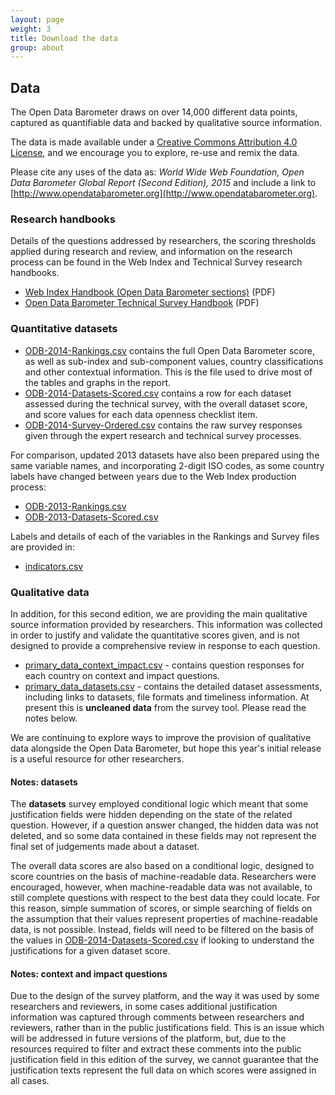 ```yaml
---
layout: page
weight: 3
title: Download the data
group: about
---
```


## Data 

<i class="glyphicon glyphicon-download pull-right" style="font-size:6em; color:lightgrey;"></i>

The Open Data Barometer draws on over 14,000 different data points, captured as quantifiable data and backed by qualitative source information.

The data is made available under a [Creative Commons Attribution 4.0 License](https://creativecommons.org/licenses/by/4.0/), and we encourage you to explore, re-use and remix the data. 

Please cite any uses of the data as: *World Wide Web Foundation, Open Data Barometer Global Report (Second Edition), 2015* and include a link to [http://www.opendatabarometer.org](http://www.opendatabarometer.org).

### Research handbooks

<i class="glyphicon glyphicon-book pull-right" style="font-size:6em; color:lightgrey;"></i>

Details of the questions addressed by researchers, the scoring thresholds applied during research and review, and information on the research process can be found in the Web Index and Technical Survey research handbooks. 

* [Web Index Handbook (Open Data Barometer sections)](../../assets/survey/WebIndex2014-ODB-Sections-ResearchHandbook.pdf) (PDF)
* [Open Data Barometer Technical Survey Handbook](../../assets/survey/OpenDataBarometer2014-ResearchHandbook.pdf) (PDF)

### Quantitative datasets

<i class="glyphicon glyphicon-stats pull-right" style="font-size:6em; color:lightgrey;"></i>

* [ODB-2014-Rankings.csv](../../assets/data/ODB-2014-Rankings.csv) contains the full Open Data Barometer score, as well as sub-index and sub-component values, country classifications and other contextual information. This is the file used to drive most of the tables and graphs in the report. 
* [ODB-2014-Datasets-Scored.csv](../../assets/data/ODB-2014-Datasets-Scored.csv) contains a row for each dataset assessed during the technical survey, with the overall dataset score, and score values for each data openness checklist item. 
* [ODB-2014-Survey-Ordered.csv](../../assets/data/ODB-2014-Survey-Ordered.csv) contains the raw survey responses given through the expert research and technical survey processes.

For comparison, updated 2013 datasets have also been prepared using the same variable names, and incorporating 2-digit ISO codes, as some country labels have changed between years due to the Web Index production process:

* [ODB-2013-Rankings.csv](../../assets/data/ODB-2013-Rankings.csv) 
* [ODB-2013-Datasets-Scored.csv](../../assets/data/ODB-2013-Datasets-Scored.csv) 

Labels and details of each of the variables in the Rankings and Survey files are provided in:

* [indicators.csv](../../assets/data/indicators.csv)

### Qualitative data

<i class="glyphicon glyphicon-list-alt pull-right" style="font-size:6em; color:lightgrey;"></i>

In addition, for this second edition, we are providing the main qualitative source information provided by researchers. This information was collected in order to justify and validate the quantitative scores given, and is not designed to provide a comprehensive review in response to each question.

* [primary_data_context_impact.csv](../../assets/data/primary_data_context_impact.csv) - contains question responses for each country on context and impact questions. 
* [primary_data_datasets.csv](../../assets/data/primary_data_datasets.csv) - contains the detailed dataset assessments, including links to datasets, file formats and timeliness information. At present this is **uncleaned data** from the survey tool. Please read the notes below.

We are continuing to explore ways to improve the provision of qualitative data alongside the Open Data Barometer, but hope this year's initial release is a useful resource for other researchers.

#### Notes: datasets

<i class="glyphicon glyphicon-exclamation-sign pull-right" style="font-size:6em; color:lightgrey;"></i>

The **datasets** survey employed conditional logic which meant that some justification fields were hidden depending on the state of the related question. However, if a question answer changed, the hidden data was not deleted, and so some data contained in these fields may not represent the final set of judgements made about a dataset. 

The overall data scores are also based on a conditional logic, designed to score countries on the basis of machine-readable data. Researchers were encouraged, however, when machine-readable data was not available, to still complete questions with respect to the best data they could locate. For this reason, simple summation of scores, or simple searching of fields on the assumption that their values represent properties of machine-readable data, is not possible. Instead, fields will need to be filtered on the basis of the values in [ODB-2014-Datasets-Scored.csv](../../assets/data/ODB-2014-Datasets-Scored.csv) if looking to understand the justifications for a given dataset score. 

#### Notes: context and impact questions
Due to the design of the survey platform, and the way it was used by some researchers and reviewers, in some cases additional justification information was captured through comments between researchers and reviewers, rather than in the public justifications field. This is an issue which will be addressed in future versions of the platform, but, due to the resources required to filter and extract these comments into the public justification field in this edition of the survey, we cannot guarantee that the justification texts represent the full data on which scores were assigned in all cases. 


 